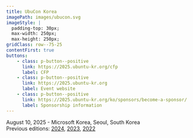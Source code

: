 ```yaml
---
title: UbuCon Korea
imagePath: images/ubucon.svg
imageStyle: | 
  padding-top: 30px; 
  max-width: 250px; 
  max-height: 250px;
gridClass: row--75-25
contentFirst: true
buttons:
    - class: p-button--positive
      link: https://2025.ubuntu-kr.org/cfp
      label: CFP
    - class: p-button--positive
      link: https://2025.ubuntu-kr.org
      label: Event website
    - class: p-button--positive
      link: https://2025.ubuntu-kr.org/ko/sponsors/become-a-sponsor/
      label: Sponsorship information
---
```

August 10, 2025 - Microsoft Korea, Seoul, South Korea  
Previous editions: [2024](https://2024.ubuntu-kr.org), [2023](https://2023.ubuntu-kr.org), [2022](https://2022.ubucon.asia)